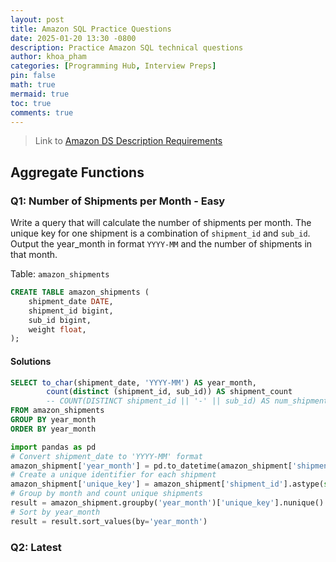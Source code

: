 ```yaml
---
layout: post
title: Amazon SQL Practice Questions
date: 2025-01-20 13:30 -0800
description: Practice Amazon SQL technical questions
author: khoa_pham
categories: [Programming Hub, Interview Preps]
pin: false
math: true
mermaid: true
toc: true
comments: true
---
```


> Link to [Amazon DS Description Requirements](https://d2tw286t6volch.cloudfront.net/index.html#/lessons/2RUdJIA_cHNU6D7wWnQi4SmW_5ulKVAj)


## Aggregate Functions
### Q1: Number of Shipments per Month - Easy
Write a query that will calculate the number of shipments per month. The unique key for one shipment is a combination of `shipment_id` and `sub_id`. Output the year_month in format `YYYY-MM` and the number of shipments in that month.

Table: `amazon_shipments`
```sql
CREATE TABLE amazon_shipments (
    shipment_date DATE,
    shipment_id bigint,
    sub_id bigint,
    weight float,
);
```

#### Solutions

```sql
SELECT to_char(shipment_date, 'YYYY-MM') AS year_month,                -- Extract Year-Month
        count(distinct (shipment_id, sub_id)) AS shipment_count        -- Count unique shipments
        -- COUNT(DISTINCT shipment_id || '-' || sub_id) AS num_shipments
FROM amazon_shipments
GROUP BY year_month
ORDER BY year_month
```

```python
import pandas as pd
# Convert shipment_date to 'YYYY-MM' format
amazon_shipment['year_month'] = pd.to_datetime(amazon_shipment['shipment_date']).dt.to_period('M')
# Create a unique identifier for each shipment
amazon_shipment['unique_key'] = amazon_shipment['shipment_id'].astype(str) + '_' + amazon_shipment['sub_id'].astype(str)
# Group by month and count unique shipments
result = amazon_shipment.groupby('year_month')['unique_key'].nunique().to_frame('count').reset_index()
# Sort by year_month
result = result.sort_values(by='year_month')
```

### Q2: Latest